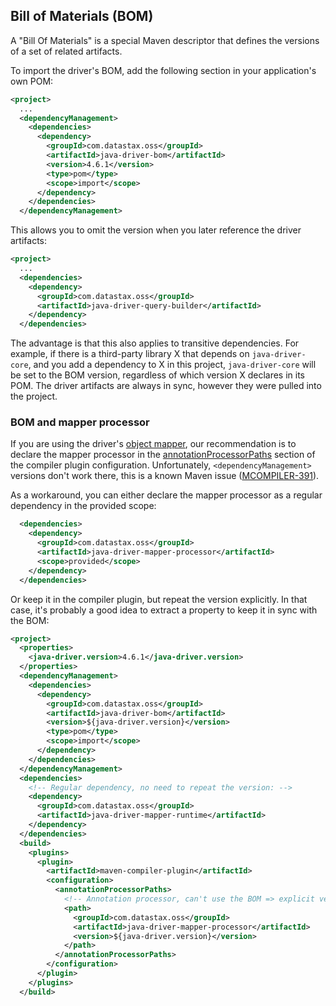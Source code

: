## Bill of Materials (BOM)

A "Bill Of Materials" is a special Maven descriptor that defines the versions of a set of related
artifacts.

To import the driver's BOM, add the following section in your application's own POM:

```xml
<project>
  ...
  <dependencyManagement>
    <dependencies>
      <dependency>
        <groupId>com.datastax.oss</groupId>
        <artifactId>java-driver-bom</artifactId>
        <version>4.6.1</version>
        <type>pom</type>
        <scope>import</scope>
      </dependency>
    </dependencies>
  </dependencyManagement>
```

This allows you to omit the version when you later reference the driver artifacts:

```xml
<project>
  ...
  <dependencies>
    <dependency>
      <groupId>com.datastax.oss</groupId>
      <artifactId>java-driver-query-builder</artifactId>
    </dependency>
  </dependencies>
```

The advantage is that this also applies to transitive dependencies. For example, if there is a
third-party library X that depends on `java-driver-core`, and you add a dependency to X in this
project, `java-driver-core` will be set to the BOM version, regardless of which version X declares
in its POM. The driver artifacts are always in sync, however they were pulled into the project.

### BOM and mapper processor

If you are using the driver's [object mapper](../../mapper), our recommendation is to declare the
mapper processor in the [annotationProcessorPaths](../../mapper/config/#maven) section of the
compiler plugin configuration. Unfortunately, `<dependencyManagement>` versions don't work there,
this is a known Maven issue ([MCOMPILER-391]).

As a workaround, you can either declare the mapper processor as a regular dependency in the provided
scope:

```xml
  <dependencies>
    <dependency>
      <groupId>com.datastax.oss</groupId>
      <artifactId>java-driver-mapper-processor</artifactId>
      <scope>provided</scope>
    </dependency>
  </dependencies>
```

Or keep it in the compiler plugin, but repeat the version explicitly. In that case, it's probably a
good idea to extract a property to keep it in sync with the BOM:

```xml
<project>
  <properties>
    <java-driver.version>4.6.1</java-driver.version>
  </properties>
  <dependencyManagement>
    <dependencies>
      <dependency>
        <groupId>com.datastax.oss</groupId>
        <artifactId>java-driver-bom</artifactId>
        <version>${java-driver.version}</version>
        <type>pom</type>
        <scope>import</scope>
      </dependency>
    </dependencies>
  </dependencyManagement>
  <dependencies>
    <!-- Regular dependency, no need to repeat the version: -->
    <dependency>
      <groupId>com.datastax.oss</groupId>
      <artifactId>java-driver-mapper-runtime</artifactId>
    </dependency>
  </dependencies>
  <build>
    <plugins>
      <plugin>
        <artifactId>maven-compiler-plugin</artifactId>
        <configuration>
          <annotationProcessorPaths>
            <!-- Annotation processor, can't use the BOM => explicit version -->
            <path>
              <groupId>com.datastax.oss</groupId>
              <artifactId>java-driver-mapper-processor</artifactId>
              <version>${java-driver.version}</version>
            </path>
          </annotationProcessorPaths>
        </configuration>
      </plugin>
    </plugins>
  </build>
```

[MCOMPILER-391]: https://issues.apache.org/jira/browse/MCOMPILER-391